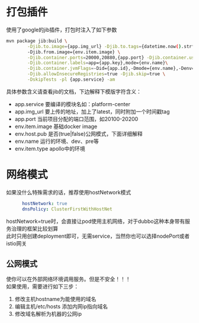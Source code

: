 # 打包插件
使用了google的jib插件，打包时注入了如下参数
```bash
mvn package jib:build \
        -Djib.to.image={app.img_url} -Djib.to.tags={datetime.now().strftime("%Y%m%d%H%M%S%f")} \
        -Djib.from.image={env.item.image} \
        -Djib.container.ports=20000,20880,{app.port} -Djib.container.useCurrentTimestamp=true \
        -Djib.container.labels=app={app.key},mode={env.name}\
        -Djib.container.jvmFlags=-Did={app.id},-Dmode={env.name},-Denv={env.item.type},-Didc={idc},-Dmac={env.host.ip},-Dpub={env.host.pub},-Dport={app.port} \
        -Djib.allowInsecureRegistries=true -Djib.skip=true \
        -DskipTests -pl {app.service} -am
```
具体参数含义请查看jib的文档，下边解释下模版字符含义：
- app.service 要编译的模块名如：platform-center
- app.img_url 要上传的地址，加上了latest，同时附加一个时间戳tag
- app.port 当前项目分配的端口范围，如20100-20200
- env.item.image 基础docker image
- env.host.pub 是否(true|false)公网模式，下面详细解释
- env.name 运行的环境、dev、pre等
- env.item.type apollo中的环境

# 网络模式
如果没什么特殊需求的话，推荐使用hostNetwork模式
```yaml
      hostNetwork: true
      dnsPolicy: ClusterFirstWithHostNet
```
hostNetwork=true时，会直接让pod使用主机网络，对于dubbo这种本身带有服务治理的框架比较划算  
此时只用创建deployment即可，无需service，当然你也可以选择nodePort或者istio网关  

## 公网模式
使你可以在外部网络环境调用服务。但是不安全！！！  
如果使用，需要进行如下三步：
1. 修改主机hostname为能使用的域名
2. 编辑主机/etc/hosts 添加内网ip指向域名
3. 修改域名解析为机器的公网ip